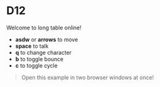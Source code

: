 # D12

Welcome to long table online!

- **asdw** or **arrows** to move
- **space** to talk
- **q** to change character
- **b** to toggle bounce
- **c** to toggle cycle

> Open this example in two browser windows at once!
